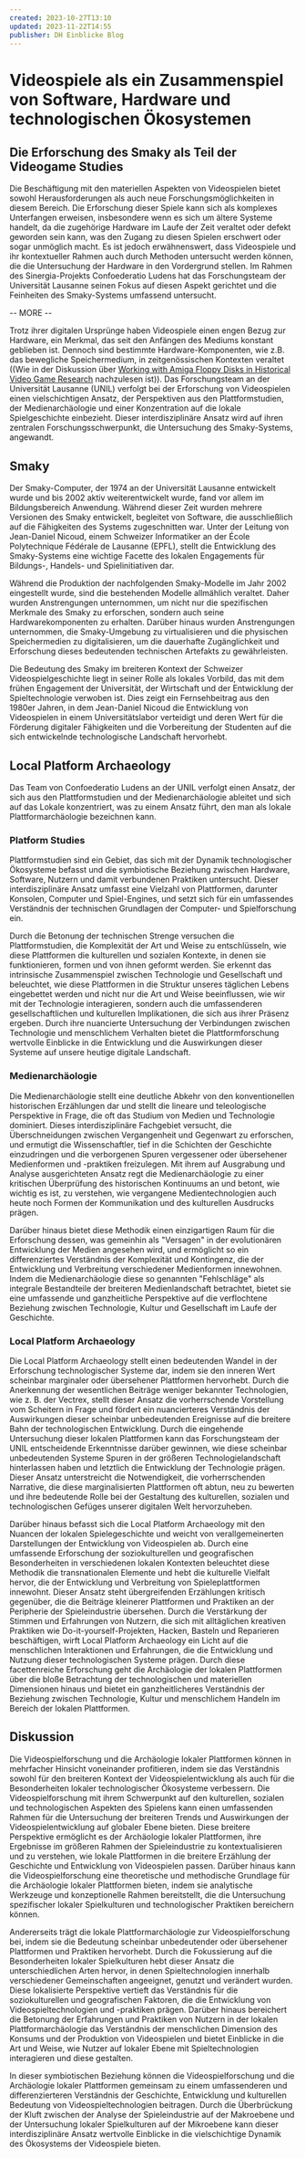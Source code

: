 ```yaml
---
created: 2023-10-27T13:10
updated: 2023-11-22T14:55
publisher: DH Einblicke Blog
---
```

# Videospiele als ein Zusammenspiel von Software, Hardware und technologischen Ökosystemen
## Die Erforschung des Smaky als Teil der Videogame Studies

Die Beschäftigung mit den materiellen Aspekten von Videospielen bietet sowohl Herausforderungen als auch neue Forschungsmöglichkeiten in diesem Bereich. Die Erforschung dieser Spiele kann sich als komplexes Unterfangen erweisen, insbesondere wenn es sich um ältere Systeme handelt, da die zugehörige Hardware im Laufe der Zeit veraltet oder defekt geworden sein kann, was den Zugang zu diesen Spielen erschwert oder sogar unmöglich macht. Es ist jedoch erwähnenswert, dass Videospiele und ihr kontextueller Rahmen auch durch Methoden untersucht werden können, die die Untersuchung der Hardware in den Vordergrund stellen. Im Rahmen des Sinergia-Projekts Confoederatio Ludens hat das Forschungsteam der Universität Lausanne seinen Fokus auf diesen Aspekt gerichtet und die Feinheiten des Smaky-Systems umfassend untersucht.

-- MORE --

Trotz ihrer digitalen Ursprünge haben Videospiele einen engen Bezug zur Hardware, ein Merkmal, das seit den Anfängen des Mediums konstant geblieben ist. Dennoch sind bestimmte Hardware-Komponenten, wie z.B. das bewegliche Speichermedium, in zeitgenössischen Kontexten veraltet ((Wie in der Diskussion über [Working with Amiga Floppy Disks in Historical Video Game Research](https://chludens.hypotheses.org/893) nachzulesen ist)). Das Forschungsteam an der Universität Lausanne (UNIL) verfolgt bei der Erforschung von Videospielen einen vielschichtigen Ansatz, der Perspektiven aus den Plattformstudien, der Medienarchäologie und einer Konzentration auf die lokale Spielgeschichte einbezieht. Dieser interdisziplinäre Ansatz wird auf ihren zentralen Forschungsschwerpunkt, die Untersuchung des Smaky-Systems, angewandt.

## Smaky
Der Smaky-Computer, der 1974 an der Universität Lausanne entwickelt wurde und bis 2002 aktiv weiterentwickelt wurde, fand vor allem im Bildungsbereich Anwendung. Während dieser Zeit wurden mehrere Versionen des Smaky entwickelt, begleitet von Software, die ausschließlich auf die Fähigkeiten des Systems zugeschnitten war. Unter der Leitung von Jean-Daniel Nicoud, einem Schweizer Informatiker an der École Polytechnique Fédérale de Lausanne (EPFL), stellt die Entwicklung des Smaky-Systems eine wichtige Facette des lokalen Engagements für Bildungs-, Handels- und Spielinitiativen dar.

Während die Produktion der nachfolgenden Smaky-Modelle im Jahr 2002 eingestellt wurde, sind die bestehenden Modelle allmählich veraltet. Daher wurden Anstrengungen unternommen, um nicht nur die spezifischen Merkmale des Smaky zu erforschen, sondern auch seine Hardwarekomponenten zu erhalten. Darüber hinaus wurden Anstrengungen unternommen, die Smaky-Umgebung zu virtualisieren und die physischen Speichermedien zu digitalisieren, um die dauerhafte Zugänglichkeit und Erforschung dieses bedeutenden technischen Artefakts zu gewährleisten.

Die Bedeutung des Smaky im breiteren Kontext der Schweizer Videospielgeschichte liegt in seiner Rolle als lokales Vorbild, das mit dem frühen Engagement der Universität, der Wirtschaft und der Entwicklung der Spieltechnologie verwoben ist. Dies zeigt ein Fernsehbeitrag aus den 1980er Jahren, in dem Jean-Daniel Nicoud die Entwicklung von Videospielen in einem Universitätslabor verteidigt und deren Wert für die Förderung digitaler Fähigkeiten und die Vorbereitung der Studenten auf die sich entwickelnde technologische Landschaft hervorhebt.

## Local Platform Archaeology
Das Team von Confoederatio Ludens an der UNIL verfolgt einen Ansatz, der sich aus den Plattformstudien und der Medienarchäologie ableitet und sich auf das Lokale konzentriert, was zu einem Ansatz führt, den man als lokale Plattformarchäologie bezeichnen kann.

### Platform Studies
Plattformstudien sind ein Gebiet, das sich mit der Dynamik technologischer Ökosysteme befasst und die symbiotische Beziehung zwischen Hardware, Software, Nutzern und damit verbundenen Praktiken untersucht. Dieser interdisziplinäre Ansatz umfasst eine Vielzahl von Plattformen, darunter Konsolen, Computer und Spiel-Engines, und setzt sich für ein umfassendes Verständnis der technischen Grundlagen der Computer- und Spielforschung ein. 

Durch die Betonung der technischen Strenge versuchen die Plattformstudien, die Komplexität der Art und Weise zu entschlüsseln, wie diese Plattformen die kulturellen und sozialen Kontexte, in denen sie funktionieren, formen und von ihnen geformt werden. Sie erkennt das intrinsische Zusammenspiel zwischen Technologie und Gesellschaft und beleuchtet, wie diese Plattformen in die Struktur unseres täglichen Lebens eingebettet werden und nicht nur die Art und Weise beeinflussen, wie wir mit der Technologie interagieren, sondern auch die umfassenderen gesellschaftlichen und kulturellen Implikationen, die sich aus ihrer Präsenz ergeben. Durch ihre nuancierte Untersuchung der Verbindungen zwischen Technologie und menschlichem Verhalten bietet die Plattformforschung wertvolle Einblicke in die Entwicklung und die Auswirkungen dieser Systeme auf unsere heutige digitale Landschaft.

### Medienarchäologie
Die Medienarchäologie stellt eine deutliche Abkehr von den konventionellen historischen Erzählungen dar und stellt die lineare und teleologische Perspektive in Frage, die oft das Studium von Medien und Technologie dominiert. Dieses interdisziplinäre Fachgebiet versucht, die Überschneidungen zwischen Vergangenheit und Gegenwart zu erforschen, und ermutigt die Wissenschaftler, tief in die Schichten der Geschichte einzudringen und die verborgenen Spuren vergessener oder übersehener Medienformen und -praktiken freizulegen. Mit ihrem auf Ausgrabung und Analyse ausgerichteten Ansatz regt die Medienarchäologie zu einer kritischen Überprüfung des historischen Kontinuums an und betont, wie wichtig es ist, zu verstehen, wie vergangene Medientechnologien auch heute noch Formen der Kommunikation und des kulturellen Ausdrucks prägen. 

Darüber hinaus bietet diese Methodik einen einzigartigen Raum für die Erforschung dessen, was gemeinhin als "Versagen" in der evolutionären Entwicklung der Medien angesehen wird, und ermöglicht so ein differenziertes Verständnis der Komplexität und Kontingenz, die der Entwicklung und Verbreitung verschiedener Medienformen innewohnen. Indem die Medienarchäologie diese so genannten "Fehlschläge" als integrale Bestandteile der breiteren Medienlandschaft betrachtet, bietet sie eine umfassende und ganzheitliche Perspektive auf die verflochtene Beziehung zwischen Technologie, Kultur und Gesellschaft im Laufe der Geschichte.

### Local Platform Archaeology
Die Local Platform Archaeology stellt einen bedeutenden Wandel in der Erforschung technologischer Systeme dar, indem sie den inneren Wert scheinbar marginaler oder übersehener Plattformen hervorhebt. Durch die Anerkennung der wesentlichen Beiträge weniger bekannter Technologien, wie z. B. der Vectrex, stellt dieser Ansatz die vorherrschende Vorstellung vom Scheitern in Frage und fördert ein nuancierteres Verständnis der Auswirkungen dieser scheinbar unbedeutenden Ereignisse auf die breitere Bahn der technologischen Entwicklung. Durch die eingehende Untersuchung dieser lokalen Plattformen kann das Forschungsteam der UNIL entscheidende Erkenntnisse darüber gewinnen, wie diese scheinbar unbedeutenden Systeme Spuren in der größeren Technologielandschaft hinterlassen haben und letztlich die Entwicklung der Technologie prägen. Dieser Ansatz unterstreicht die Notwendigkeit, die vorherrschenden Narrative, die diese marginalisierten Plattformen oft abtun, neu zu bewerten und ihre bedeutende Rolle bei der Gestaltung des kulturellen, sozialen und technologischen Gefüges unserer digitalen Welt hervorzuheben.

Darüber hinaus befasst sich die Local Platform Archaeology mit den Nuancen der lokalen Spielegeschichte und weicht von verallgemeinerten Darstellungen der Entwicklung von Videospielen ab. Durch eine umfassende Erforschung der soziokulturellen und geografischen Besonderheiten in verschiedenen lokalen Kontexten beleuchtet diese Methodik die transnationalen Elemente und hebt die kulturelle Vielfalt hervor, die der Entwicklung und Verbreitung von Spieleplattformen innewohnt. Dieser Ansatz steht übergreifenden Erzählungen kritisch gegenüber, die die Beiträge kleinerer Plattformen und Praktiken an der Peripherie der Spieleindustrie übersehen. Durch die Verstärkung der Stimmen und Erfahrungen von Nutzern, die sich mit alltäglichen kreativen Praktiken wie Do-it-yourself-Projekten, Hacken, Basteln und Reparieren beschäftigen, wirft Local Platform Archaeology ein Licht auf die menschlichen Interaktionen und Erfahrungen, die die Entwicklung und Nutzung dieser technologischen Systeme prägen. Durch diese facettenreiche Erforschung geht die Archäologie der lokalen Plattformen über die bloße Betrachtung der technologischen und materiellen Dimensionen hinaus und bietet ein ganzheitlicheres Verständnis der Beziehung zwischen Technologie, Kultur und menschlichem Handeln im Bereich der lokalen Plattformen.

## Diskussion
Die Videospielforschung und die Archäologie lokaler Plattformen können in mehrfacher Hinsicht voneinander profitieren, indem sie das Verständnis sowohl für den breiteren Kontext der Videospielentwicklung als auch für die Besonderheiten lokaler technologischer Ökosysteme verbessern. Die Videospielforschung mit ihrem Schwerpunkt auf den kulturellen, sozialen und technologischen Aspekten des Spielens kann einen umfassenden Rahmen für die Untersuchung der breiteren Trends und Auswirkungen der Videospielentwicklung auf globaler Ebene bieten. Diese breitere Perspektive ermöglicht es der Archäologie lokaler Plattformen, ihre Ergebnisse im größeren Rahmen der Spieleindustrie zu kontextualisieren und zu verstehen, wie lokale Plattformen in die breitere Erzählung der Geschichte und Entwicklung von Videospielen passen. Darüber hinaus kann die Videospielforschung eine theoretische und methodische Grundlage für die Archäologie lokaler Plattformen bieten, indem sie analytische Werkzeuge und konzeptionelle Rahmen bereitstellt, die die Untersuchung spezifischer lokaler Spielkulturen und technologischer Praktiken bereichern können.

Andererseits trägt die lokale Plattformarchäologie zur Videospielforschung bei, indem sie die Bedeutung scheinbar unbedeutender oder übersehener Plattformen und Praktiken hervorhebt. Durch die Fokussierung auf die Besonderheiten lokaler Spielkulturen hebt dieser Ansatz die unterschiedlichen Arten hervor, in denen Spieltechnologien innerhalb verschiedener Gemeinschaften angeeignet, genutzt und verändert wurden. Diese lokalisierte Perspektive vertieft das Verständnis für die soziokulturellen und geografischen Faktoren, die die Entwicklung von Videospieltechnologien und -praktiken prägen. Darüber hinaus bereichert die Betonung der Erfahrungen und Praktiken von Nutzern in der lokalen Plattformarchäologie das Verständnis der menschlichen Dimension des Konsums und der Produktion von Videospielen und bietet Einblicke in die Art und Weise, wie Nutzer auf lokaler Ebene mit Spieltechnologien interagieren und diese gestalten.

In dieser symbiotischen Beziehung können die Videospielforschung und die Archäologie lokaler Plattformen gemeinsam zu einem umfassenderen und differenzierteren Verständnis der Geschichte, Entwicklung und kulturellen Bedeutung von Videospieltechnologien beitragen. Durch die Überbrückung der Kluft zwischen der Analyse der Spieleindustrie auf der Makroebene und der Untersuchung lokaler Spielkulturen auf der Mikroebene kann dieser interdisziplinäre Ansatz wertvolle Einblicke in die vielschichtige Dynamik des Ökosystems der Videospiele bieten.